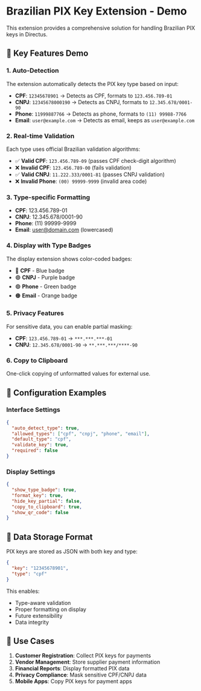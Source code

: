 # Brazilian PIX Key Extension - Demo

This extension provides a comprehensive solution for handling Brazilian PIX keys in Directus.

## 🎯 Key Features Demo

### 1. Auto-Detection
The extension automatically detects the PIX key type based on input:

- **CPF**: `12345678901` → Detects as CPF, formats to `123.456.789-01`
- **CNPJ**: `12345678000190` → Detects as CNPJ, formats to `12.345.678/0001-90`
- **Phone**: `11999887766` → Detects as phone, formats to `(11) 99988-7766`
- **Email**: `user@example.com` → Detects as email, keeps as `user@example.com`

### 2. Real-time Validation
Each type uses official Brazilian validation algorithms:

- ✅ **Valid CPF**: `123.456.789-09` (passes CPF check-digit algorithm)
- ❌ **Invalid CPF**: `123.456.789-00` (fails validation)
- ✅ **Valid CNPJ**: `11.222.333/0001-81` (passes CNPJ validation)
- ❌ **Invalid Phone**: `(00) 99999-9999` (invalid area code)

### 3. Type-specific Formatting
- **CPF**: 123.456.789-01
- **CNPJ**: 12.345.678/0001-90  
- **Phone**: (11) 99999-9999
- **Email**: user@domain.com (lowercased)

### 4. Display with Type Badges
The display extension shows color-coded badges:

- 🔵 **CPF** - Blue badge
- 🟣 **CNPJ** - Purple badge  
- 🟢 **Phone** - Green badge
- 🟠 **Email** - Orange badge

### 5. Privacy Features
For sensitive data, you can enable partial masking:

- **CPF**: `123.456.789-01` → `***.***.***-01`
- **CNPJ**: `12.345.678/0001-90` → `**.***.***/****-90`

### 6. Copy to Clipboard
One-click copying of unformatted values for external use.

## 🔧 Configuration Examples

### Interface Settings
```json
{
  "auto_detect_type": true,
  "allowed_types": ["cpf", "cnpj", "phone", "email"],
  "default_type": "cpf",
  "validate_key": true,
  "required": false
}
```

### Display Settings  
```json
{
  "show_type_badge": true,
  "format_key": true,
  "hide_key_partial": false,
  "copy_to_clipboard": true,
  "show_qr_code": false
}
```

## 📱 Data Storage Format

PIX keys are stored as JSON with both key and type:

```json
{
  "key": "12345678901",
  "type": "cpf"
}
```

This enables:
- Type-aware validation
- Proper formatting on display
- Future extensibility
- Data integrity

## 🚀 Use Cases

1. **Customer Registration**: Collect PIX keys for payments
2. **Vendor Management**: Store supplier payment information  
3. **Financial Reports**: Display formatted PIX data
4. **Privacy Compliance**: Mask sensitive CPF/CNPJ data
5. **Mobile Apps**: Copy PIX keys for payment apps 